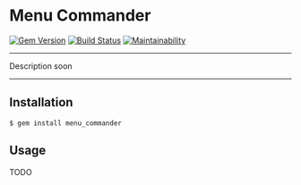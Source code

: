 Menu Commander
==================================================

[![Gem Version](https://badge.fury.io/rb/menu_commander.svg)](https://badge.fury.io/rb/menu_commander)
[![Build Status](https://travis-ci.com/DannyBen/menu_commander.svg?branch=master)](https://travis-ci.com/DannyBen/menu_commander)
[![Maintainability](https://api.codeclimate.com/v1/badges/.../maintainability)](https://codeclimate.com/github/DannyBen/menu_commander/maintainability)

---

Description soon

---

Installation
--------------------------------------------------

    $ gem install menu_commander



Usage
--------------------------------------------------

TODO

